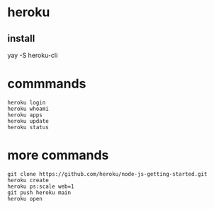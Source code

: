 # heroku

## install
yay -S heroku-cli

# commmands
```
heroku login
heroku whoami
heroku apps
heroku update
heroku status
```

# more commands

```
git clone https://github.com/heroku/node-js-getting-started.git
heroku create
heroku ps:scale web=1
git push heroku main
heroku open
```
